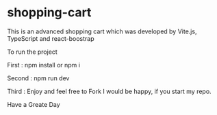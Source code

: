 # shopping-cart
This is an advanced shopping cart which was developed by Vite.js, TypeScript and react-boostrap


To run the project

First :
npm install or npm i

Second : 
npm run dev

Third : 
Enjoy and feel free to Fork
I would be happy, if you start my repo.

Have a Greate Day
